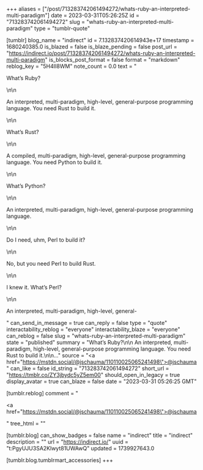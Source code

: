 +++
aliases = ["/post/713283742061494272/whats-ruby-an-interpreted-multi-paradigm"]
date = 2023-03-31T05:26:25Z
id = "713283742061494272"
slug = "whats-ruby-an-interpreted-multi-paradigm"
type = "tumblr-quote"

[tumblr]
blog_name = "indirect"
id = 7.132837420614943e+17
timestamp = 1680240385.0
is_blazed = false
is_blaze_pending = false
post_url = "https://indirect.io/post/713283742061494272/whats-ruby-an-interpreted-multi-paradigm"
is_blocks_post_format = false
format = "markdown"
reblog_key = "5H4II8WM"
note_count = 0.0
text = "<p>What&rsquo;s Ruby?</p>\n\n<p>An interpreted, multi-paradigm, high-level, general-purpose programming language. You need Rust to build it.</p>\n\n<p>What&rsquo;s Rust?</p>\n\n<p>A compiled, multi-paradigm, high-level, general-purpose programming language. You need Python to build it.</p>\n\n<p>What&rsquo;s Python?</p>\n\n<p>An interpreted, multi-paradigm, high-level, general-purpose programming language.</p>\n\n<p>Do I need, uhm, Perl to build it?</p>\n\n<p>No, but you need Perl to build Rust.</p>\n\n<p>I knew it. What&rsquo;s Perl?</p>\n\n<p>An interpreted, multi-paradigm, high-level, general-</p>"
can_send_in_message = true
can_reply = false
type = "quote"
interactability_reblog = "everyone"
interactability_blaze = "everyone"
can_reblog = false
slug = "whats-ruby-an-interpreted-multi-paradigm"
state = "published"
summary = "What’s Ruby?\n\n An interpreted, multi-paradigm, high-level, general-purpose programming language. You need Rust to build it.\n\n..."
source = "<a href=\"https://mstdn.social/@jschauma/110110025065241498\">@jschauma</a>"
can_like = false
id_string = "713283742061494272"
short_url = "https://tmblr.co/ZY3jbydc5yZ5em00"
should_open_in_legacy = true
display_avatar = true
can_blaze = false
date = "2023-03-31 05:26:25 GMT"

[tumblr.reblog]
comment = "<p><a href=\"https://mstdn.social/@jschauma/110110025065241498\">@jschauma</a></p>"
tree_html = ""

[tumblr.blog]
can_show_badges = false
name = "indirect"
title = "indirect"
description = ""
url = "https://indirect.io/"
uuid = "t:PgyUJU3SA2Klwyt81UWAwQ"
updated = 1739927643.0

[tumblr.blog.tumblrmart_accessories]
+++
